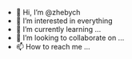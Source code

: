 - 👋 Hi, I’m @zhebych
- 👀 I’m interested in everything
- 🌱 I’m currently learning ...
- 💞️ I’m looking to collaborate on ...
- 📫 How to reach me ...

<!---
zhebych/zhebych is a ✨ special ✨ repository because its `README.md` (this file) appears on your GitHub profile.
You can click the Preview link to take a look at your changes.
--->
